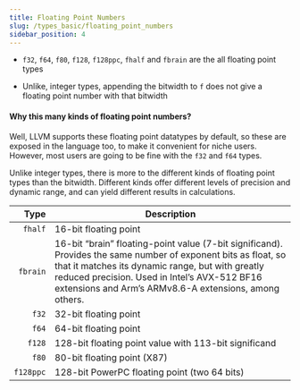 ```yaml
---
title: Floating Point Numbers
slug: /types_basic/floating_point_numbers
sidebar_position: 4
---
```


- `f32`, `f64`, `f80`, `f128`, `f128ppc`, `fhalf` and `fbrain` are the all floating point types

- Unlike, integer types, appending the bitwidth to `f` does not give a floating point number with that bitwidth

#### Why this many kinds of floating point numbers?

Well, LLVM supports these floating point datatypes by default, so these are exposed in the language too, to make it convenient for niche users. However, most users are going to be fine with the `f32` and `f64` types.

Unlike integer types, there is more to the different kinds of floating point types than the bitwidth. Different kinds offer different levels of precision and dynamic range, and can yield different results in calculations.

|  **Type** | **Description**                                                                                                                                                                                                                                                              |
| --------: | ---------------------------------------------------------------------------------------------------------------------------------------------------------------------------------------------------------------------------------------------------------------------------- |
|   `fhalf` | 16-bit floating point                                                                                                                                                                                                                                                        |
|  `fbrain` | 16-bit “brain” floating-point value (7-bit significand). Provides the same number of exponent bits as float, so that it matches its dynamic range, but with greatly reduced precision. Used in Intel’s AVX-512 BF16 extensions and Arm’s ARMv8.6-A extensions, among others. |
|     `f32` | 32-bit floating point                                                                                                                                                                                                                                                        |
|     `f64` | 64-bit floating point                                                                                                                                                                                                                                                        |
|    `f128` | 128-bit floating point value with 113-bit significand                                                                                                                                                                                                                        |
|     `f80` | 80-bit floating point (X87)                                                                                                                                                                                                                                                  |
| `f128ppc` | 128-bit PowerPC floating point (two 64 bits)                                                                                                                                                                                                                                 |

